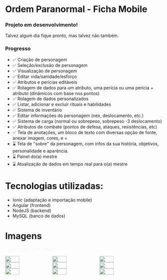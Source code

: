 # Ordem Paranormal - Ficha Mobile

### Projeto em desenvolvimento!
Talvez algum dia fique pronto, mas talvez não também.

### Progresso

- ✅ Criação de personagem 
- ✅ Seleção/exclusão de personagem
- ✅ Visualização de personagem
- ✅ Editar vida/sanidade/esforço
- ✅ Atributos e perícias editáveis
- ✅ Rolagem de dados para um atributo, uma perícia ou uma perícia + atributo (dinâmicos com base nos pontos)
- ✅ Rolagem de dados personalizados
- ✅ Listar, adicionar e excluir rituais e habilidades
- ✅ Sistema de inventário
- ✅ Editar informações do personagem (nex, deslocamento, etc.)
- ✅ Sistema de carga (normal ou sobrepeso, sobrepeso -3 deslocamento)
- ✅ Atributos de combate (pontos de defesa, ataques, resistências, etc)
- ✅ Tela de anotações, um bloco de texto com diversas opção de fonte, anexar imagem, cores, e +
- ⌛ Tela de "sobre" da personagem, com infos da sua história, objetivos, personalidade e aparência.
- ⌛ Painel do(a) mestre
- ⌛ Atualização de dados em tempo real para o(a) mestre

# Tecnologias utilizadas:
- Ionic (adaptação e importação mobile)
- Angular (frontend)
- NodeJS (backend)
- MySQL (banco de dados)

# Imagens
<small style="color: #f7f7f7">(muitas coisas podem mudar)</small>


<div style="display: flex; flex-direction: row">
    <img src="https://github.com/luczz1/ordemparanormal-mobilesheet/assets/63828861/f3c0b59c-0fdb-4761-9f55-35dec18235b6" style="width: 30%"/>
    <img src="https://github.com/luczz1/ordemparanormal-mobilesheet/assets/63828861/74bd2837-4e53-488d-8394-ca5e24fed44c" style="width: 30%"/>
    <img src="https://github.com/luczz1/ordemparanormal-mobilesheet/assets/63828861/0f935d22-2357-45c5-bfbf-1cb9e0604eec" style="width: 30%"/>
  </div>
  
<div style="display: flex; flex-direction: row">
    <img src="https://github.com/luczz1/ordemparanormal-mobilesheet/assets/63828861/fa9726bd-0768-4073-94f3-f40756a60c55" style="width: 30%"/>
    <img src="https://github.com/luczz1/ordemparanormal-mobilesheet/assets/63828861/8431c994-812b-45c8-b9fd-8f8887ba6246" style="width: 30%"/>
    <img src="https://github.com/luczz1/ordemparanormal-mobilesheet/assets/63828861/6a70ea12-d5b3-4805-a9aa-cc02eee19e00" style="width: 30%"/>
  </div>
  
  <div style="display: flex; flex-direction: row">
    <img src="https://github.com/luczz1/ordemparanormal-mobilesheet/assets/63828861/fd4e283a-50f0-4851-99ab-d353cf09555b" style="width: 30%"/>
    <img src="https://github.com/luczz1/ordemparanormal-mobilesheet/assets/63828861/92ce7a78-4e44-4def-a5ee-82c4e2a0f90f" style="width: 30%"/>
    <img src="https://github.com/luczz1/ordemparanormal-mobilesheet/assets/63828861/a8840e14-8b3c-408c-9bda-4dee7932c1c9" style="width: 30%"/>
  </div>


